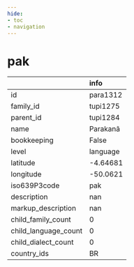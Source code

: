 ```yaml
---
hide:
- toc
- navigation
---
```

# pak
|                      | info     |
|:---------------------|:---------|
| id                   | para1312 |
| family_id            | tupi1275 |
| parent_id            | tupi1284 |
| name                 | Parakanã |
| bookkeeping          | False    |
| level                | language |
| latitude             | -4.64681 |
| longitude            | -50.0621 |
| iso639P3code         | pak      |
| description          | nan      |
| markup_description   | nan      |
| child_family_count   | 0        |
| child_language_count | 0        |
| child_dialect_count  | 0        |
| country_ids          | BR       |